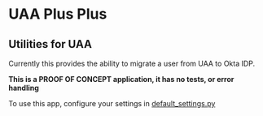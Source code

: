 # UAA Plus Plus
## Utilities for UAA

Currently this provides the ability to migrate a user from UAA to Okta IDP.

**This is a PROOF OF CONCEPT application, it has no tests, or error handling**

To use this app, configure your settings in [default_settings.py](uaapp/default_settings.py)
